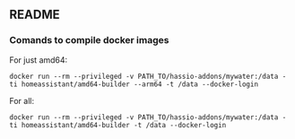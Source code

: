 ## README

### Comands to compile docker images

For just amd64:

```
docker run --rm --privileged -v PATH_TO/hassio-addons/mywater:/data -ti homeassistant/amd64-builder --arm64 -t /data --docker-login
```

For all:

```
docker run --rm --privileged -v PATH_TO/hassio-addons/mywater:/data -ti homeassistant/amd64-builder -t /data --docker-login
```
